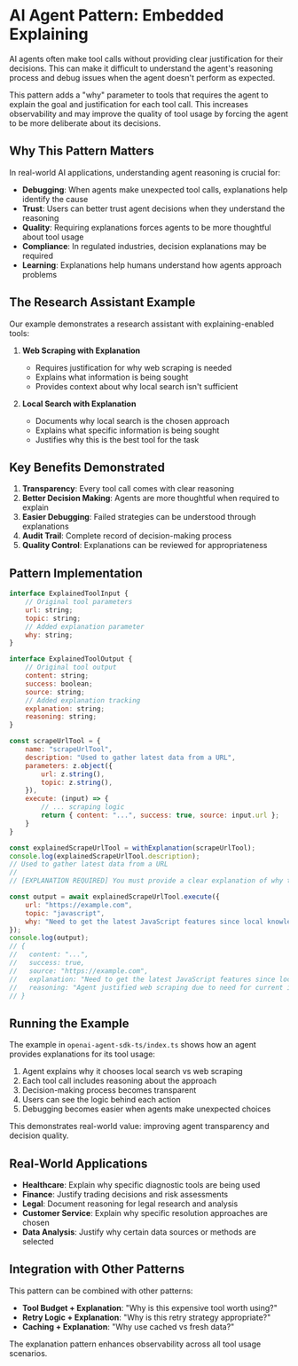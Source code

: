 # AI Agent Pattern: Embedded Explaining

AI agents often make tool calls without providing clear justification for their decisions. This can make it difficult to understand the agent's reasoning process and debug issues when the agent doesn't perform as expected.

This pattern adds a "why" parameter to tools that requires the agent to explain the goal and justification for each tool call. This increases observability and may improve the quality of tool usage by forcing the agent to be more deliberate about its decisions.

## Why This Pattern Matters

In real-world AI applications, understanding agent reasoning is crucial for:
- **Debugging**: When agents make unexpected tool calls, explanations help identify the cause
- **Trust**: Users can better trust agent decisions when they understand the reasoning
- **Quality**: Requiring explanations forces agents to be more thoughtful about tool usage
- **Compliance**: In regulated industries, decision explanations may be required
- **Learning**: Explanations help humans understand how agents approach problems

## The Research Assistant Example

Our example demonstrates a research assistant with explaining-enabled tools:

1. **Web Scraping with Explanation**
   - Requires justification for why web scraping is needed
   - Explains what information is being sought
   - Provides context about why local search isn't sufficient

2. **Local Search with Explanation**
   - Documents why local search is the chosen approach
   - Explains what specific information is being sought
   - Justifies why this is the best tool for the task

## Key Benefits Demonstrated

1. **Transparency**: Every tool call comes with clear reasoning
2. **Better Decision Making**: Agents are more thoughtful when required to explain
3. **Easier Debugging**: Failed strategies can be understood through explanations
4. **Audit Trail**: Complete record of decision-making process
5. **Quality Control**: Explanations can be reviewed for appropriateness

## Pattern Implementation

```js
interface ExplainedToolInput {
    // Original tool parameters
    url: string;
    topic: string;
    // Added explanation parameter
    why: string;
}

interface ExplainedToolOutput {
    // Original tool output
    content: string;
    success: boolean;
    source: string;
    // Added explanation tracking
    explanation: string;
    reasoning: string;
}

const scrapeUrlTool = {
    name: "scrapeUrlTool",
    description: "Used to gather latest data from a URL",
    parameters: z.object({
        url: z.string(),
        topic: z.string(),
    }),
    execute: (input) => {
        // ... scraping logic
        return { content: "...", success: true, source: input.url };
    }
}

const explainedScrapeUrlTool = withExplanation(scrapeUrlTool);
console.log(explainedScrapeUrlTool.description);
// Used to gather latest data from a URL
// 
// [EXPLANATION REQUIRED] You must provide a clear explanation of why this action is justified and what goal it serves.

const output = await explainedScrapeUrlTool.execute({
    url: "https://example.com", 
    topic: "javascript",
    why: "Need to get the latest JavaScript features since local knowledge may be outdated"
});
console.log(output);
// {
//   content: "...",
//   success: true,
//   source: "https://example.com",
//   explanation: "Need to get the latest JavaScript features since local knowledge may be outdated",
//   reasoning: "Agent justified web scraping due to need for current information"
// }
```

## Running the Example

The example in `openai-agent-sdk-ts/index.ts` shows how an agent provides explanations for its tool usage:

1. Agent explains why it chooses local search vs web scraping
2. Each tool call includes reasoning about the approach
3. Decision-making process becomes transparent
4. Users can see the logic behind each action
5. Debugging becomes easier when agents make unexpected choices

This demonstrates real-world value: improving agent transparency and decision quality.

## Real-World Applications

- **Healthcare**: Explain why specific diagnostic tools are being used
- **Finance**: Justify trading decisions and risk assessments
- **Legal**: Document reasoning for legal research and analysis
- **Customer Service**: Explain why specific resolution approaches are chosen
- **Data Analysis**: Justify why certain data sources or methods are selected

## Integration with Other Patterns

This pattern can be combined with other patterns:
- **Tool Budget + Explanation**: "Why is this expensive tool worth using?"
- **Retry Logic + Explanation**: "Why is this retry strategy appropriate?"
- **Caching + Explanation**: "Why use cached vs fresh data?"

The explanation pattern enhances observability across all tool usage scenarios. 